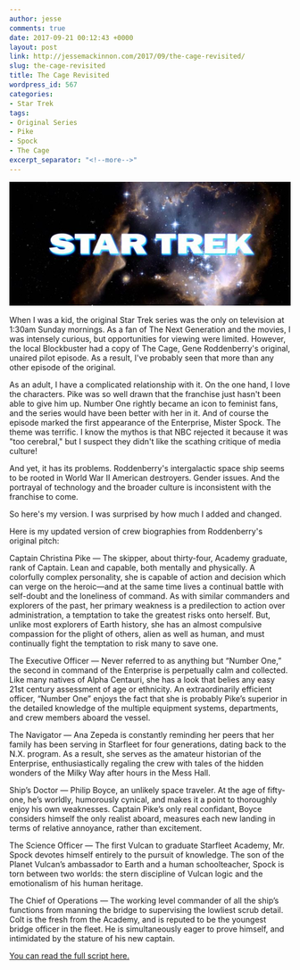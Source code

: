 ```yaml
---
author: jesse
comments: true
date: 2017-09-21 00:12:43 +0000
layout: post
link: http://jessemackinnon.com/2017/09/the-cage-revisited/
slug: the-cage-revisited
title: The Cage Revisited
wordpress_id: 567
categories:
- Star Trek
tags:
- Original Series
- Pike
- Spock
- The Cage
excerpt_separator: "<!--more-->"
---
```

<img src="/images/2017/the-cage.jpg">

When I was a kid, the original Star Trek series was the only on television at 1:30am Sunday mornings. As a fan of The Next Generation and the movies, I was intensely curious, but opportunities for viewing were limited. However, the local Blockbuster had a copy of The Cage, Gene Roddenberry's original, unaired pilot episode. As a result, I've probably seen that more than any other episode of the original.
<!--more-->
As an adult, I have a complicated relationship with it. On the one hand, I love the characters. Pike was so well drawn that the franchise just hasn't been able to give him up. Number One rightly became an icon to feminist fans, and the series would have been better with her in it. And of course the episode marked the first appearance of the Enterprise, Mister Spock. The theme was terrific. I know the mythos is that NBC rejected it because it was "too cerebral," but I suspect they didn't like the scathing critique of media culture!

And yet, it has its problems. Roddenberry's intergalactic space ship seems to be rooted in World War II American destroyers. Gender issues. And the portrayal of technology and the broader culture is inconsistent with the franchise to come.

So here's my version. I was surprised by how much I added and changed.

Here is my updated version of crew biographies from Roddenberry's original pitch:

Captain Christina Pike — The skipper, about thirty-four, Academy graduate, rank of Captain. Lean and capable, both mentally and physically. A colorfully complex personality, she is capable of action and decision which can verge on the heroic—and at the same time lives a continual battle with self-doubt and the loneliness of command. As with similar commanders and explorers of the past, her primary weakness is a predilection to action over administration, a temptation to take the greatest risks onto herself. But, unlike most explorers of Earth history, she has an almost compulsive compassion for the plight of others, alien as well as human, and must continually fight the temptation to risk many to save one.

The Executive Officer — Never referred to as anything but “Number One,” the second in command of the Enterprise is perpetually calm and collected. Like many natives of Alpha Centauri, she has a look that belies any easy 21st century assessment of age or ethnicity. An extraordinarily efficient officer, “Number One” enjoys the fact that she is probably Pike’s superior in the detailed knowledge of the multiple equipment systems, departments, and crew members aboard the vessel.

The Navigator — Ana Zepeda is constantly reminding her peers that her family has been serving in Starfleet for four generations, dating back to the N.X. program. As a result, she serves as the amateur historian of the Enterprise, enthusiastically regaling the crew with tales of the hidden wonders of the Milky Way after hours in the Mess Hall.

Ship’s Doctor — Philip Boyce, an unlikely space traveler. At the age of fifty-one, he’s worldly, humorously cynical, and makes it a point to thoroughly enjoy his own weaknesses. Captain Pike’s only real confidant, Boyce considers himself the only realist aboard, measures each new landing in terms of relative annoyance, rather than excitement.

The Science Officer — The first Vulcan to graduate Starfleet Academy, Mr. Spock devotes himself entirely to the pursuit of knowledge. The son of the Planet Vulcan’s ambassador to Earth and a human schoolteacher, Spock is torn between two worlds: the stern discipline of Vulcan logic and the emotionalism of his human heritage.

The Chief of Operations — The working level commander of all the ship’s functions from manning the bridge to supervising the lowliest scrub detail. Colt is the fresh from the Academy, and is reputed to be the youngest bridge officer in the fleet. He is simultaneously eager to prove himself, and intimidated by the stature of his new captain.

[You can read the full script here.](https://drive.google.com/open?id=0B9zxKQnAC0c7LUJXamk5SlhZVk0)
